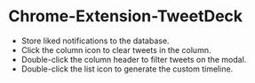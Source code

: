 # Chrome-Extension-TweetDeck

- Store liked notifications to the database.
- Click the column icon to clear tweets in the column.
- Double-click the column header to filter tweets on the modal.
- Double-click the list icon to generate the custom timeline.
